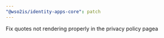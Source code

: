 ```yaml
---
"@wso2is/identity-apps-core": patch
---
```


Fix quotes not rendering properly in the privacy policy pagea
